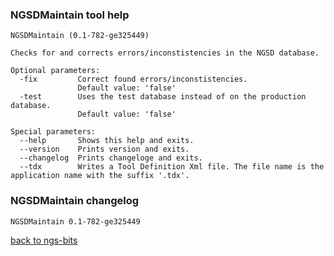 ### NGSDMaintain tool help
	NGSDMaintain (0.1-782-ge325449)
	
	Checks for and corrects errors/inconstistencies in the NGSD database.
	
	Optional parameters:
	  -fix         Correct found errors/inconstistencies.
	               Default value: 'false'
	  -test        Uses the test database instead of on the production database.
	               Default value: 'false'
	
	Special parameters:
	  --help       Shows this help and exits.
	  --version    Prints version and exits.
	  --changelog  Prints changeloge and exits.
	  --tdx        Writes a Tool Definition Xml file. The file name is the application name with the suffix '.tdx'.
	
### NGSDMaintain changelog
	NGSDMaintain 0.1-782-ge325449
	
[back to ngs-bits](https://github.com/imgag/ngs-bits)
